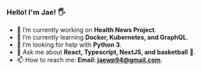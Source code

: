 ### Hello! I'm Jae! 🖐️

- 🔭 I’m currently working on  <strong>Health News Project</strong>.
- 🌱 I’m currently learning <strong>Docker, Kubernetes, and GraphQL</strong>.
- 🤔 I’m looking for help with <strong>Python 3</strong>.
- 💬 Ask me about <strong>React, Typescript, NextJS, and basketball</strong> 🏀.
- 📫 How to reach me: <strong>Email: jaewp94@gmail.com</strong>.

